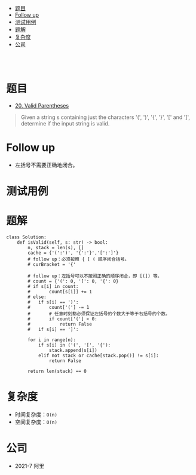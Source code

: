- [题目](#题目)
- [Follow up](#follow-up)
- [测试用例](#测试用例)
- [题解](#题解)
- [复杂度](#复杂度)
- [公司](#公司)

</br></br>

# 题目
- [20. Valid Parentheses](https://leetcode.com/problems/valid-parentheses/description/)
> Given a string s containing just the characters '(', ')', '{', '}', '[' and ']', determine if the input string is valid.

# Follow up
- 左括号不需要正确地闭合。

# 测试用例

# 题解
```
class Solution:
    def isValid(self, s: str) -> bool:
        n, stack = len(s), []
        cache = {'(':')', '{':'}','[':']'}
        # follow up：必须按照 { [ ( 顺序闭合括号。
        # curBracket = '{'

        # follow up：左括号可以不按照正确的顺序闭合，即 [(]) 等。
        # count = {'(': 0, '[': 0, '{': 0}
        # if s[i] in count:
        #       count[s[i]] += 1
        # else:
        #   if s[i] == ')':
        #       count['('] -= 1
        #       # 任意时刻都必须保证左括号的个数大于等于右括号的个数。
        #       if count['('] < 0:
        #           return False
        #   if s[i] == ']':

        for i in range(n):
            if s[i] in ('(', '[', '{'):
                stack.append(s[i])
            elif not stack or cache[stack.pop()] != s[i]:
                return False

        return len(stack) == 0
```

# 复杂度
- 时间复杂度：`O(n)`
- 空间复杂度：`O(n)`

# 公司
- 2021-7 阿里